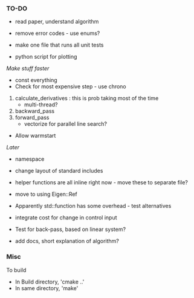 ### TO-DO

* read paper, understand algorithm
* remove error codes - use enums?

* make one file that runs all unit tests
* python script for plotting

_Make stuff faster_

* const everything
* Check for most expensive step - use chrono

1. calculate_derivatives : this is prob taking most of the time
	* multi-thread?
2. backward_pass
3. forward_pass
	* vectorize for parallel line search?

* Allow warmstart

_Later_

* namespace
* change layout of standard includes
* helper functions are all inline right now - move these to separate file?
* move to using Eigen::Ref
* Apparently std::function has some overhead - test alternatives
* integrate cost for change in control input

* Test for back-pass, based on linear system?
* add docs, short explanation of algorithm?

### Misc

To build

* In Build directory, 'cmake ..'
* In same directory, 'make'
